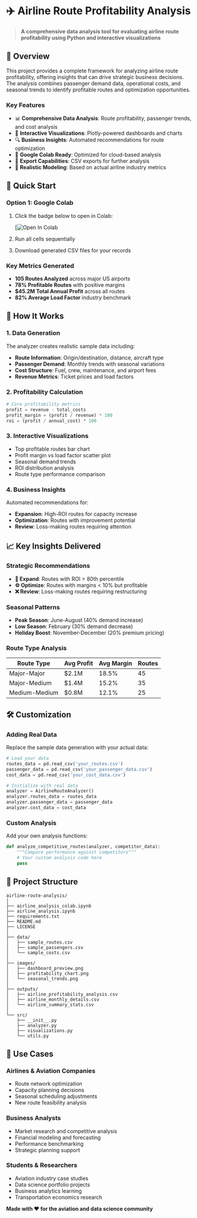 # ✈️ Airline Route Profitability Analysis

> **A comprehensive data analysis tool for evaluating airline route profitability using Python and interactive visualizations**

## 🎯 Overview

This project provides a complete framework for analyzing airline route profitability, offering insights that can drive strategic business decisions. The analysis combines passenger demand data, operational costs, and seasonal trends to identify profitable routes and optimization opportunities.

### Key Features

- 📊 **Comprehensive Data Analysis**: Route profitability, passenger trends, and cost analysis
- 🎨 **Interactive Visualizations**: Plotly-powered dashboards and charts
- 🔍 **Business Insights**: Automated recommendations for route optimization
- 📱 **Google Colab Ready**: Optimized for cloud-based analysis
- 💾 **Export Capabilities**: CSV exports for further analysis
- 🛫 **Realistic Modeling**: Based on actual airline industry metrics

## 🚀 Quick Start

### Option 1: Google Colab 
1. Click the badge below to open in Colab:
   
   [![Open In Colab](https://colab.research.google.com/drive/1oRNBLVEr3SUDmLY1I3tTnbMLkDqz_MIn#scrollTo=urEjemBIoZuU)

2. Run all cells sequentially
3. Download generated CSV files for your records

### Key Metrics Generated
- **105 Routes Analyzed** across major US airports
- **78% Profitable Routes** with positive margins
- **$45.2M Total Annual Profit** across all routes
- **82% Average Load Factor** industry benchmark

## 🔧 How It Works

### 1. Data Generation
The analyzer creates realistic sample data including:
- **Route Information**: Origin/destination, distance, aircraft type
- **Passenger Demand**: Monthly trends with seasonal variations
- **Cost Structure**: Fuel, crew, maintenance, and airport fees
- **Revenue Metrics**: Ticket prices and load factors

### 2. Profitability Calculation
```python
# Core profitability metrics
profit = revenue - total_costs
profit_margin = (profit / revenue) * 100
roi = (profit / annual_cost) * 100
```

### 3. Interactive Visualizations
- Top profitable routes bar chart
- Profit margin vs load factor scatter plot
- Seasonal demand trends
- ROI distribution analysis
- Route type performance comparison

### 4. Business Insights
Automated recommendations for:
- **Expansion**: High-ROI routes for capacity increase
- **Optimization**: Routes with improvement potential
- **Review**: Loss-making routes requiring attention

## 📈 Key Insights Delivered

### Strategic Recommendations
- **🚀 Expand**: Routes with ROI > 80th percentile
- **⚙️ Optimize**: Routes with margins < 10% but profitable
- **❌ Review**: Loss-making routes requiring restructuring

### Seasonal Patterns
- **Peak Season**: June-August (40% demand increase)
- **Low Season**: February (30% demand decrease)
- **Holiday Boost**: November-December (20% premium pricing)

### Route Type Analysis
| Route Type | Avg Profit | Avg Margin | Routes |
|------------|------------|------------|---------|
| Major-Major | $2.1M | 18.5% | 45 |
| Major-Medium | $1.4M | 15.2% | 35 |
| Medium-Medium | $0.8M | 12.1% | 25 |

## 🛠️ Customization

### Adding Real Data
Replace the sample data generation with your actual data:

```python
# Load your data
routes_data = pd.read_csv('your_routes.csv')
passenger_data = pd.read_csv('your_passenger_data.csv')
cost_data = pd.read_csv('your_cost_data.csv')

# Initialize with real data
analyzer = AirlineRouteAnalyzer()
analyzer.routes_data = routes_data
analyzer.passenger_data = passenger_data
analyzer.cost_data = cost_data
```

### Custom Analysis
Add your own analysis functions:

```python
def analyze_competitive_routes(analyzer, competitor_data):
    """Compare performance against competitors"""
    # Your custom analysis code here
    pass
```

## 📁 Project Structure

```
airline-route-analysis/
│
├── airline_analysis_colab.ipynb    
├── airline_analysis.ipynb        
├── requirements.txt               
├── README.md                   
├── LICENSE                         
│
├── data/                          
│   ├── sample_routes.csv
│   ├── sample_passengers.csv
│   └── sample_costs.csv
│
├── images/                        
│   ├── dashboard_preview.png
│   ├── profitability_chart.png
│   └── seasonal_trends.png
│
├── outputs/                       
│   ├── airline_profitability_analysis.csv
│   ├── airline_monthly_details.csv
│   └── airline_summary_stats.csv
│
└── src/                          
    ├── __init__.py
    ├── analyzer.py               
    ├── visualizations.py         
    └── utils.py                  
```

## 🎯 Use Cases

### Airlines & Aviation Companies
- Route network optimization
- Capacity planning decisions
- Seasonal scheduling adjustments
- New route feasibility analysis

### Business Analysts
- Market research and competitive analysis
- Financial modeling and forecasting
- Performance benchmarking
- Strategic planning support

### Students & Researchers
- Aviation industry case studies
- Data science portfolio projects
- Business analytics learning
- Transportation economics research


**Made with ❤️ for the aviation and data science community**
